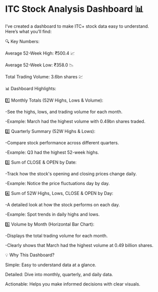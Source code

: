 # ITC Stock Analysis Dashboard 📊

I’ve created a dashboard to make ITC+ stock data easy to understand. Here’s what you’ll find:

🔍 Key Numbers:

Average 52-Week High: ₹500.4 📈

Average 52-Week Low: ₹358.0 📉

Total Trading Volume: 3.6bn shares 💹


📊 Dashboard Highlights:

1️⃣ Monthly Totals (52W Highs, Lows & Volume): 

-See the highs, lows, and trading volume for each month.

-Example: March had the highest volume with 0.49bn shares traded.


2️⃣ Quarterly Summary (52W Highs & Lows):

-Compare stock performance across different quarters.

-Example: Q3 had the highest 52-week highs.


3️⃣ Sum of CLOSE & OPEN by Date:

-Track how the stock's opening and closing prices change daily.

-Example: Notice the price fluctuations day by day.


4️⃣ Sum of 52W Highs, Lows, CLOSE & OPEN by Day:

-A detailed look at how the stock performs on each day.

-Example: Spot trends in daily highs and lows.


5️⃣ Volume by Month (Horizontal Bar Chart):

-Displays the total trading volume for each month.

-Clearly shows that March had the highest volume at 0.49 billion shares.


💡 Why This Dashboard?

Simple: Easy to understand data at a glance.

Detailed: Dive into monthly, quarterly, and daily data.

Actionable: Helps you make informed decisions with clear visuals.
